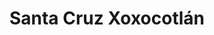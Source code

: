 ---
title: Santa Cruz Xoxocotlán
url: /santa-cruz-xoxocotlan/
latitude: 17.024
longitude: -96.73
---
